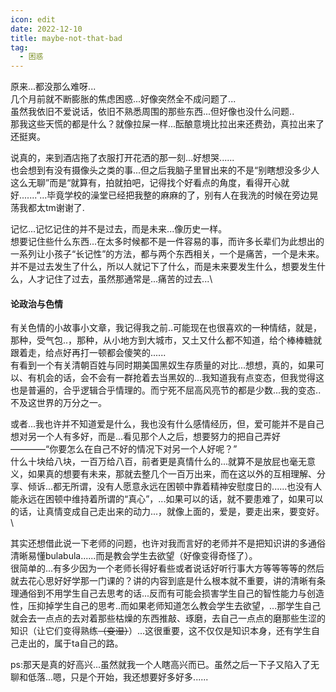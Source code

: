 ```yaml
---
icon: edit
date: 2022-12-10
title: maybe-not-that-bad
tag:
  - 困惑
---
```


原来...都没那么难呀...\
几个月前就不断膨胀的焦虑困惑...好像突然全不成问题了...\
虽然我依旧不爱说话，依旧不熟悉周围的那些东西...但好像也没什么问题..\
那我这些天慌的都是什么？就像拉屎一样...酝酿意境比拉出来还费劲，真拉出来了还挺爽。

说真的，来到酒店拖了衣服打开花洒的那一刻...好想哭......\
也会想到有没有摄像头之类的事...但之后我脑子里冒出来的不是“别瞎想没多少人这么无聊”而是“就算有，拍就拍吧，记得找个好看点的角度，看得开心就好.......”...毕竟学校的澡堂已经把我整的麻麻的了，别有人在我洗的时候在旁边晃荡我都太tm谢谢了.

记忆...记忆记住的并不是过去，而是未来...像历史一样。\
想要记住些什么东西...在太多时候都不是一件容易的事，而许多长辈们为此想出的一系列让小孩子“长记性”的方法，都与两个东西相关，一个是痛苦，一个是未来。\
并不是过去发生了什么，所以人就记下了什么，而是未来要发生什么，想要发生什么，人才记住了过去，虽然那通常是...痛苦的过去...\

#### 论政治与色情

有关色情的小故事小文章，我记得我之前..可能现在也很喜欢的一种情结，就是，那种，受气包..，那种，从小地方到大城市，又土又什么都不知道，给个棒棒糖就跟着走，给点好再打一顿都会傻笑的......\
有看到一个有关清朝百姓与同时期美国黑奴生存质量的对比...想想，真的，如果可以、有机会的话，会不会有一群抢着去当黑奴的...我知道我有点变态，但我觉得这也是普遍的，合乎逻辑合乎情理的。而宁死不屈高风亮节的都是少数...我的变态..不及这世界的万分之一。

或者...我也许并不知道爱是什么，我也没有什么感情经历，但，爱可能并不是自己想对另一个人有多好，而是...看见那个人之后，想要努力的把自己弄好————“你要怎么在自己不好的情况下对另一个人好呢？”\
什么十块给八块，一百万给八百，前者更是真情什么的...就算不是放屁也毫无意义，如果真的想要有未来，那就去整几个一百万出来，而在这以外的互相理解、分享、倾诉...都无所谓，没有人愿意永远在困顿中靠着精神安慰度日的......也没有人能永远在困顿中维持着所谓的“真心”，...如果可以的话，就不要患难了，如果可以的话，让真情变成自己走出来的动力...，就像上面的，爱是，要走出来，要变好。\

其实还想借此说一下老师的问题，也许对我而言好的老师并不是把知识讲的多通俗清晰易懂bulabula......而是教会学生去欲望（好像变得奇怪了）。\
很简单的...有多少因为一个老师长得好看些或者说话好听行事大方等等等等的然后就去花心思好好学那一门课的？讲的内容到底是什么根本就不重要，讲的清晰有条理通俗到不用学生自己去思考的话...反而有可能会损害学生自己的智性能力与创造性，压抑掉学生自己的思考..而如果老师知道怎么教会学生去欲望，...那学生自己就会去一点点的去对着那些枯燥的东西推敲、琢磨，去自己一点点的磨那些生涩的知识（让它们变得熟练~~（变湿）~~）...这很重要，这不仅仅是知识本身，还有学生自己走出的，属于ta自己的路。


ps:那天是真的好高兴...虽然就我一个人瞎高兴而已。虽然之后一下子又陷入了无聊和低落...嗯，只是个开始，我还想要好多好多......
